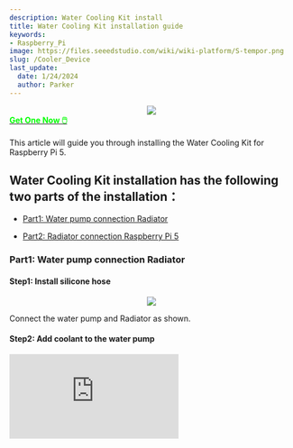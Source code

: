 ```yaml
---
description: Water Cooling Kit install
title: Water Cooling Kit installation guide
keywords:
- Raspberry_Pi
image: https://files.seeedstudio.com/wiki/wiki-platform/S-tempor.png
slug: /Cooler_Device
last_update:
  date: 1/24/2024
  author: Parker
---
```


<!-- ---
name: Water Cooling Kit for Raspberry Pi 5
category: 
bzurl: 
prodimagename:
surveyurl: 
sku: 110070128
tags:
--- -->

<div align="center"><img width={500} src="https://files.seeedstudio.com/wiki/Water_Cooling_Kit/images/1.png" /></div>

<div class="get_one_now_container" style={{textAlign: 'center'}}>
    <a class="get_one_now_item" href="https://www.seeedstudio.com/High-Performance-Liquid-Cooler-for-Raspberry-Pi-5-p-5854.html">
            <strong><span><font color={'FFFFFF'} size={"4"}> Get One Now 🖱️</font></span></strong>
    </a>
</div>

<br />
This article will guide you through installing the Water Cooling Kit for Raspberry Pi 5.

## Water Cooling Kit installation has the following two parts of the installation：

- [Part1: Water pump connection Radiator](#jump1)

- [Part2: Radiator connection Raspberry Pi 5](#jump2)

### <span id="jump1">Part1: Water pump connection Radiator</span>

#### Step1: Install silicone hose

<div align="center"><img width={600} src="https://files.seeedstudio.com/wiki/Water_Cooling_Kit/images/2.jpg" /></div>

Connect the water pump and Radiator as shown.

#### Step2: Add coolant to the water pump

<div style={{textAlign:'center'}}><iframe width={560} height={315} src="https://www.youtube.com/embed/s06g69DCaT4" title="YouTube video player" frameBorder={0} allow="accelerometer; autoplay; clipboard-write; encrypted-media; gyroscope; picture-in-picture; web-share" allowFullScreen /></div>

<br />

:::tip

1. Do not open the water pump without adding coolant, otherwise it will damage the water pump.
2. It's recommended to use purified water or cooling liquid specifically designed for computer water cooling systems.
3. Adding tap water may cause blockages in the radiator.
4. After filling the coolant, the equipment will work quietly. If the noise is large, please exhaust the bubble before adding the coolant.

:::

### <span id="jump2">Part2: Radiator connection Raspberry Pi 5</span>

<div align="center"><img width={600} src="https://files.seeedstudio.com/wiki/Water_Cooling_Kit/images/3.png" /></div>

There are two sets of silicone heat pads, and one set is reserved.

Distinguish No. 3, No. 4, No. 5 silicone heat dissipation pad:

No. 3 silicone heat dissipation pad is thicker than No. 4, and No. 5 silicone heat dissipation pad is the smallest in area.

:::note
  There is a plastic film on the heat sink pad. Pay attention to tear off the plastic film when using.
:::

#### Step1: Install the bottom cooler

<div align="center"><img width={600} src="https://files.seeedstudio.com/wiki/Water_Cooling_Kit/images/4.jpg" /></div>
<br />
<div align="center"><img width={600} src="https://files.seeedstudio.com/wiki/Water_Cooling_Kit/images/5.jpg" /></div>

#### Step2: Install 5 heat dissipation rubber pads

<div align="center"><img width={600} src="https://files.seeedstudio.com/wiki/Water_Cooling_Kit/images/6.jpg" /></div>
<br />
Pay attention to tear off the plastic film, otherwise it will affect the heat dissipation effect.
<br />
Please stick the silicone heat sink in the corresponding position in order.
<br />
<div align="center"><img width={600} src="https://files.seeedstudio.com/wiki/Water_Cooling_Kit/images/7.jpg" /></div>
<br />
<div align="center"><img width={600} src="https://files.seeedstudio.com/wiki/Water_Cooling_Kit/images/8.jpg" /></div>
<br />
<div align="center"><img width={600} src="https://files.seeedstudio.com/wiki/Water_Cooling_Kit/images/9.jpg" /></div>
<br />
<div align="center"><img width={600} src="https://files.seeedstudio.com/wiki/Water_Cooling_Kit/images/10.jpg" /></div>
<br />
<div align="center"><img width={600} src="https://files.seeedstudio.com/wiki/Water_Cooling_Kit/images/11.jpg" /></div>
<br />

#### Step3: Install screws and nuts

<div align="center"><img width={600} src="https://files.seeedstudio.com/wiki/Water_Cooling_Kit/images/12.jpg" /></div>
<br />
<div align="center"><img width={600} src="https://files.seeedstudio.com/wiki/Water_Cooling_Kit/images/13.jpg" /></div>
<br />
Firstly, install the copper column of the Radiator.
<div align="center"><img width={600} src="https://files.seeedstudio.com/wiki/Water_Cooling_Kit/images/14.jpg" /></div>
<br />
Secondly, install the Radiator on top of the Raspberry Pi 5.
<div align="center"><img width={600} src="https://files.seeedstudio.com/wiki/Water_Cooling_Kit/images/15.jpg" /></div>
<br />
Finally, screws are installed and tightened on the backplane.
<div align="center"><img width={600} src="https://files.seeedstudio.com/wiki/Water_Cooling_Kit/images/16.jpg" /></div>
<br />
You'll have these spare parts left over.
<div align="center"><img width={600} src="https://files.seeedstudio.com/wiki/Water_Cooling_Kit/images/17.jpg" /></div>
<br />
Once you're done, you can turn on the Water Cooling Kit to cool your Raspberry Pi 5.